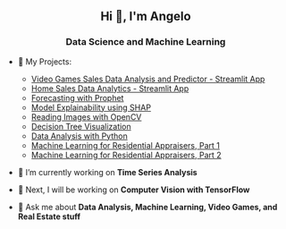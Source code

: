 <h2 align="center">Hi 👋, I'm Angelo</h1>
<h3 align="center">Data Science and Machine Learning</h3> 

- 📃 My Projects:
     -  [Video Games Sales Data Analysis and Predictor - Streamlit App](https://angelodsml-video-games-data---home-hzjfv5.streamlitapp.com/)
     -  [Home Sales Data Analytics - Streamlit App](https://github.com/AngeloDSML/Analytics_Streamlit_App)
     -  [Forecasting with Prophet](https://github.com/AngeloDSML/Prophet_Forecast)  
     -  [Model Explainability using SHAP](https://github.com/AngeloDSML/Explainability_SHAP)
     -  [Reading Images with OpenCV](https://github.com/AngeloDSML/Reading_Images_with_OpenCV)
     -  [Decision Tree Visualization](https://github.com/AngeloDSML/DecisionTree_Visualization)
     -  [Data Analysis with Python](https://github.com/AngeloDSML/Data_Analysis_with_Python)
     -  [Machine Learning for Residential Appraisers, Part 1](https://github.com/AngeloDSML/Home_Valuation_Part_1)
     -  [Machine Learning for Residential Appraisers, Part 2](https://github.com/AngeloDSML/Home_Valuation_Part_2)
 
- 🌱 I’m currently working on **Time Series Analysis**

- 🔮 Next, I will be working on **Computer Vision with TensorFlow**

- 💬 Ask me about **Data Analysis, Machine Learning, Video Games, and Real Estate stuff**


